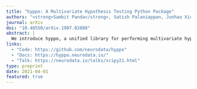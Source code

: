 ```yaml
---
title: "hyppo: A Multivariate Hypothesis Testing Python Package"
authors: "<strong>Sambit Panda</strong>, Satish Palaniappan, Junhao Xiong, Eric W. Bridgeford, Ronak Mehta, Cencheng Shen, and Joshua T. Vogelstein"
journal: arXiv
doi: "10.48550/arXiv.1907.02088"
abstract: |
  We introduce hyppo, a unified library for performing multivariate hypothesis testing, including independence, two-sample, and k-sample testing. While many multivariate independence tests have R packages available, the interfaces are inconsistent and most are not available in Python. hyppo includes many state of the art multivariate testing procedures. The package is easy-to-use and is flexible enough to enable future extensions. The documentation and all releases are available at [https://hyppo.neurodata.io/](https://hyppo.neurodata.io/).
links:
  - "Code: https://github.com/neurodata/hyppo"
  - "Docs: https://hyppo.neurodata.io/"
  - "Talk: https://neurodata.io/talks/scipy21.html"
type: preprint
date: 2021-04-01
featured: true
---
```

